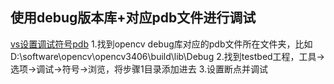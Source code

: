 ## 使用debug版本库+对应pdb文件进行调试
[vs设置调试符号pdb](https://blog.csdn.net/mincheat/article/details/78644360)
1.找到opencv debug库对应的pdb文件所在文件夹，比如 D:\software\opencv\opencv3406\build\lib\Debug
2.找到testbed工程，工具->选项->调试->符号->浏览，将步骤1目录添加进去
3.设置断点并调试

